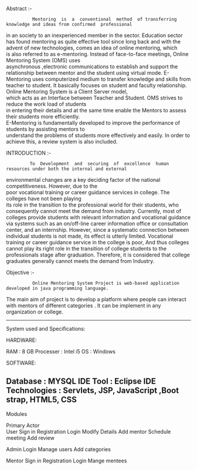 Abstract     :-

              Mentoring  is  a  conventional  method  of transferring knowledge and ideas from confirmed  professional
  in  an  society  to  an  inexperienced member  in  the  sector.  Education  sector  has  found mentoring as quite
  effective tool since long back and with the advent of new technologies, comes an idea of online  mentoring,  which  
  is  also  referred  to  as  e-mentoring.  Instead of  face-to-face  meetings,  Online Mentoring  System  (OMS)  uses  
  asynchronous ,electronic  communications to  establish  and support the relationship between mentor and the student 
  using virtual  mode.  E-Mentoring  uses  computerized medium to transfer knowledge and skills from teacher to student. 
  It basically focuses on student and faculty relationship.  Online  Mentoring  System  is  a  Client Server  model,  
  which  acts  as  an  Interface  between Teacher and Student. OMS strives to reduce the work load of students  
  in entering  their details  and at the same time enable the Mentors to assess their students more  efficiently.  
  E-Mentoring  is  fundamentally developed to improve the performance of students by assisting  mentors  to  
  understand  the  problems  of students  more  effectively  and  easily.  In  order  to achieve this, 
  a review system  is also  included.

INTRODUCTION :-
 
             To  Development  and  securing  of  excellence  human resources under both the internal and external
  environmental changes are  a key  deciding factor  of the national competitiveness.  However,  due  to  the  
  poor  vocational  training    or career guidance services in college. The colleges have not  been  playing  
  its  role  in  the  transition  to  the  professional  world  for  their  students,  who consequently cannot 
  meet  the demand from industry. Currently,  most  of  colleges  provide  students  with relevant  information and
  vocational  guidance  via systems  such  as  an  on/off-line  career    information office  or  consultation  center,
  and  an  internship. However,  since  a  systematic  connection  between individual students is  not made, its effect 
  is utterly  limited.  Vocational  training  or  career  guidance service  in  the  college  is  poor,  And  thus  colleges  
  cannot play its right  role in  the transition  of college students  to the  professionals  stage after  graduation. 
  Therefore,  it  is  considered  that  college  graduates generally cannot meets the demand from Industry. 
 
Objective    :-

              Online Mentoring System Project is web-based application   developed in java programming language.
   The main aim of project is to develop a platform where people can interact with mentors of different categories . 
   It can be implement in any organization or college.


--------------------------------------------------------------------------
System used and Specifications:

HARDWARE:

RAM           : 8 GB 
Processer   : Intel i5
OS                : Windows 

SOFTWARE:

Database          :   MYSQL
IDE Tool            :  Eclipse IDE
Technologies    :  Servlets,  JSP,  JavaScript ,Boot strap,  HTML5,  CSS
----------------------------------------------------------------------------
Modules

Primary Actor	
User	        Sign in
                Registration
                Login
                Modify Details
                Add mentor
                Schedule meeting
                Add review

Admin	       Login
               Manage users
               Add categories

Mentor	       Sign in
               Registration
               Login
               Mange mentees
                                                
